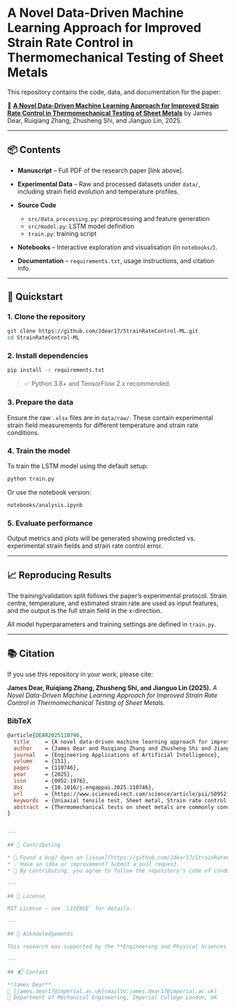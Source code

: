 # A Novel Data-Driven Machine Learning Approach for Improved Strain Rate Control in Thermomechanical Testing of Sheet Metals

This repository contains the code, data, and documentation for the paper:

📄 **[A Novel Data-Driven Machine Learning Approach for Improved Strain Rate Control in Thermomechanical Testing of Sheet Metals](https://doi.org/10.1016/j.engappai.2025.110746)**
by James Dear, Ruiqiang Zhang, Zhusheng Shi, and Jianguo Lin, 2025.

---

## 📦 Contents

* **Manuscript** – Full PDF of the research paper \[link above].
* **Experimental Data** – Raw and processed datasets under `data/`, including strain field evolution and temperature profiles.
* **Source Code**

  * `src/data_processing.py`: preprocessing and feature generation
  * `src/model.py`: LSTM model definition
  * `train.py`: training script
* **Notebooks** – Interactive exploration and visualisation (in `notebooks/`).
* **Documentation** – `requirements.txt`, usage instructions, and citation info.

---

## 🚀 Quickstart

### 1. Clone the repository

```bash
git clone https://github.com/Jdear17/StrainRateControl-ML.git
cd StrainRateControl-ML
```

### 2. Install dependencies

```bash
pip install -r requirements.txt
```

> ✅ Python 3.8+ and TensorFlow 2.x recommended.

### 3. Prepare the data

Ensure the raw `.xlsx` files are in `data/raw/`. These contain experimental strain field measurements for different temperature and strain rate conditions.

### 4. Train the model

To train the LSTM model using the default setup:

```bash
python train.py
```

Or use the notebook version:

```bash
notebooks/analysis.ipynb
```

### 5. Evaluate performance

Output metrics and plots will be generated showing predicted vs. experimental strain fields and strain rate control error.

---

## 📈 Reproducing Results

The training/validation split follows the paper’s experimental protocol. Strain centre, temperature, and estimated strain rate are used as input features, and the output is the full strain field in the x-direction.

All model hyperparameters and training settings are defined in `train.py`.

---

## 📚 Citation

If you use this repository in your work, please cite:

**James Dear, Ruiqiang Zhang, Zhusheng Shi, and Jianguo Lin (2025).**
*A Novel Data-Driven Machine Learning Approach for Improved Strain Rate Control in Thermomechanical Testing of Sheet Metals.*

### BibTeX

```bibtex
@article{DEAR2025110746,
  title     = {A novel data-driven machine learning approach for improved strain rate control in thermomechanical testing of sheet metals},
  author    = {James Dear and Ruiqiang Zhang and Zhusheng Shi and Jianguo Lin},
  journal   = {Engineering Applications of Artificial Intelligence},
  volume    = {151},
  pages     = {110746},
  year      = {2025},
  issn      = {0952-1976},
  doi       = {10.1016/j.engappai.2025.110746},
  url       = {https://www.sciencedirect.com/science/article/pii/S0952197625007468},
  keywords  = {Uniaxial tensile test, Sheet metal, Strain rate control, Hot stamping, Thermomechanical behaviour, Long short-term memory},
  abstract  = {Thermomechanical tests on sheet metals are commonly conducted using Gleeble systems to investigate their viscoplastic behaviour. Accurate strain rate control is crucial in these tests to accurately determine the material's thermomechanical properties...}
}


---

## 🧱 Contributing

* 🐛 Found a bug? Open an [issue](https://github.com/Jdear17/StrainRateControl-ML/issues).
* 💡 Have an idea or improvement? Submit a pull request.
* 🙏 By contributing, you agree to follow the repository’s code of conduct.

---

## 📄 License

MIT License — see `LICENSE` for details.

---

## 🧠 Acknowledgements

This research was supported by the **Engineering and Physical Sciences Research Council (EPSRC)**, Grant **EP/R001715/1**, under the **LightForm** project.

---

## 📬 Contact

**James Dear**
📧 [james.dear17@imperial.ac.uk](mailto:james.dear17@imperial.ac.uk)
📍 Department of Mechanical Engineering, Imperial College London, UK
